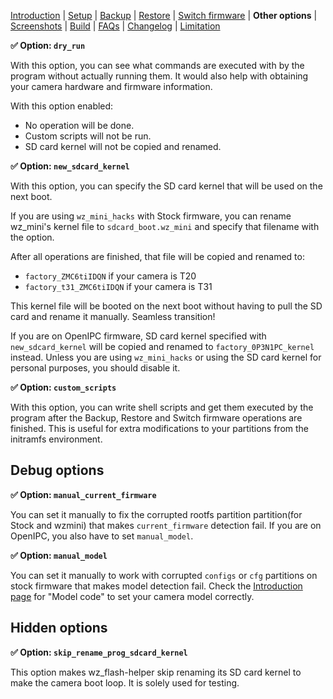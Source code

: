 [Introduction](README.md) | [Setup](README_setup.md) | [Backup](README_backup.md) | [Restore](README_restore.md) | [Switch firmware](README_switch_firmware.md) | **Other options** | [Screenshots](README_screenshots.md) | [Build](README_build.md) | [FAQs](README_FAQs.md) | [Changelog](Changelog.md) | [Limitation](Limitation.md)

**✅ Option: `dry_run`**

With this option, you can see what commands are executed with by the program without actually running them. It would also help with obtaining your camera hardware and firmware information.

With this option enabled:

- No operation will be done.
- Custom scripts will not be run.
- SD card kernel will not be copied and renamed.

**✅ Option: `new_sdcard_kernel`**

With this option, you can specify the SD card kernel that will be used on the next boot.

If you are using `wz_mini_hacks` with Stock firmware, you can rename wz_mini's kernel file to `sdcard_boot.wz_mini` and specify that filename with the option.

After all operations are finished, that file will be copied and renamed to:

- `factory_ZMC6tiIDQN` if your camera is T20
- `factory_t31_ZMC6tiIDQN` if your camera is T31

This kernel file will be booted on the next boot without having to pull the SD card and rename it manually. Seamless transition!

If you are on OpenIPC firmware, SD card kernel specified with `new_sdcard_kernel` will be copied and renamed to `factory_0P3N1PC_kernel` instead. Unless you are using `wz_mini_hacks` or using the SD card kernel for personal purposes, you should disable it.

**✅ Option: `custom_scripts`**

With this option, you can write shell scripts and get them executed by the program after the Backup, Restore and Switch firmware operations are finished. This is useful for extra modifications to your partitions from the initramfs environment.

## Debug options

**✅ Option: `manual_current_firmware`**

You can set it manually to fix the corrupted rootfs partition partition(for Stock and wzmini) that makes `current_firmware` detection fail. If you are on OpenIPC, you also have to set `manual_model`.


**✅ Option: `manual_model`**

You can set it manually to work with corrupted `configs` or `cfg` partitions on stock firmware that makes model detection fail. Check the [Introduction page](README.md) for "Model code" to set your camera model correctly.

## Hidden options

**✅ Option: `skip_rename_prog_sdcard_kernel`**

This option makes wz_flash-helper skip renaming its SD card kernel to make the camera boot loop. It is solely used for testing.

